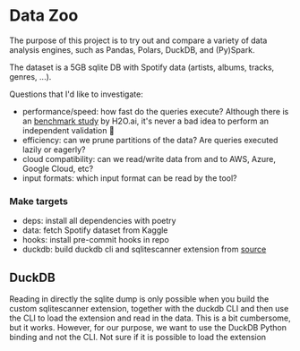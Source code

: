 # Data Zoo

The purpose of this project is to try out and compare a variety of data analysis engines, such as Pandas, Polars, DuckDB, and (Py)Spark.

The dataset is a 5GB sqlite DB with Spotify data (artists, albums, tracks, genres, ...).

Questions that I'd like to investigate:

- performance/speed: how fast do the queries execute? Although there is an [benchmark study](https://h2oai.github.io/db-benchmark/) by H2O.ai, it's never a bad idea to perform an independent validation 🙂
- efficiency: can we prune partitions of the data? Are queries executed lazily or eagerly?
- cloud compatibility: can we read/write data from and to AWS, Azure, Google Cloud, etc?
- input formats: which input format can be read by the tool?


### Make targets

- deps: install all dependencies with poetry
- data: fetch Spotify dataset from Kaggle 
- hooks: install pre-commit hooks in repo
- duckdb: build duckdb cli and sqlitescanner extension from [source](https://github.com/duckdblabs/sqlitescanner) 

## DuckDB

Reading in directly the sqlite dump is only possible when you build the custom sqlitescanner extension, together with the duckdb CLI and then use the CLI to load the extension and read in the data. This is a bit cumbersome, but it works. However, for our purpose, we want to use the DuckDB Python binding and not the CLI. Not sure if it is possible to load the extension 
